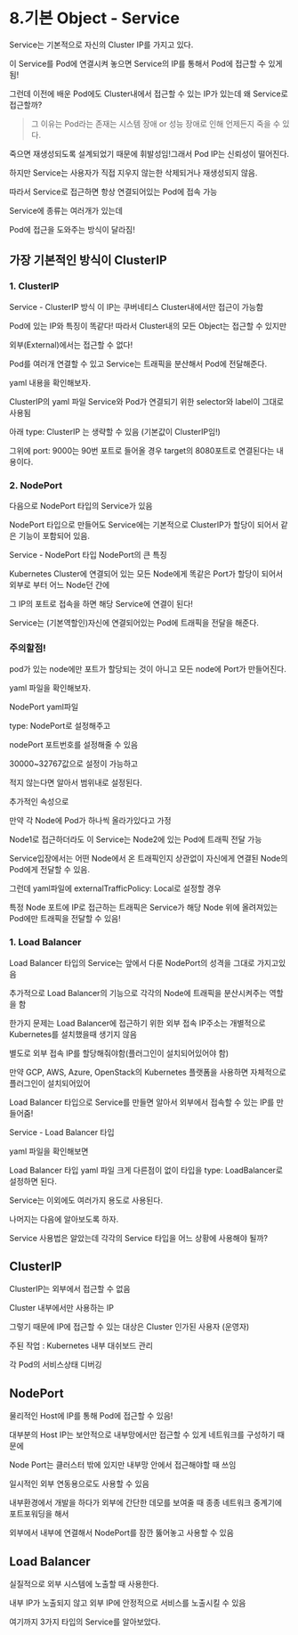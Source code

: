 # 8.기본 Object - Service

Service는 기본적으로 자신의 Cluster IP를 가지고 있다.

이 Service를 Pod에 연결시켜 놓으면 Service의 IP를 통해서 Pod에 접근할 수 있게 됨!

그런데 이전에 배운 Pod에도 Cluster내에서 접근할 수 있는 IP가 있는데 왜 Service로 접근할까?

> 그 이유는 Pod라는 존재는 시스템 장애 or 성능 장애로 인해 언제든지 죽을 수 있다.

죽으면 재생성되도록 설계되었기 때문에 휘발성임!그래서 Pod IP는 신뢰성이 떨어진다.

하지만 Service는 사용자가 직접 지우지 않는한 삭제되거나 재생성되지 않음.

따라서 Service로 접근하면 항상 연결되어있는 Pod에 접속 가능

Service에 종류는 여러개가 있는데

Pod에 접근을 도와주는 방식이 달라짐!

 
## 가장 기본적인 방식이 ClusterIP

### 1. ClusterIP


Service - ClusterIP 방식
이 IP는 쿠버네티스 Cluster내에서만 접근이 가능함

Pod에 있는 IP와 특징이 똑같다! 따라서 Cluster내의 모든 Object는 접근할 수 있지만

외부(External)에서는 접근할 수 없다!

Pod를 여러개 연결할 수 있고 Service는 트래픽을 분산해서 Pod에 전달해준다.

yaml 내용을 확인해보자.

ClusterIP의 yaml 파일
Service와 Pod가 연결되기 위한 selector와 label이 그대로 사용됨

아래 type: ClusterIP 는 생략할 수 있음 (기본값이 ClusterIP임!)

그위에 port: 9000는 90번 포트로 들어올 경우 target의 8080포트로 연결된다는 내용이다.


### 2. NodePort

다음으로 NodePort 타입의 Service가 있음

NodePort 타입으로 만들어도 Service에는 기본적으로 ClusterIP가 할당이 되어서 같은 기능이 포함되어 있음.

Service - NodePort 타입
NodePort의 큰 특징

Kubernetes Cluster에 연결되어 있는 모든 Node에게 똑같은 Port가 할당이 되어서 외부로 부터 어느 Node던 간에

그 IP의 포트로 접속을 하면 해당 Service에 연결이 된다!

Service는 (기본역할인)자신에 연결되어있는 Pod에 트래픽을 전달을 해준다.

### 주의할점!

pod가 있는 node에만 포트가 할당되는 것이 아니고 모든 node에 Port가 만들어진다.


yaml 파일을 확인해보자.


NodePort yaml파일

type: NodePort로 설정해주고

nodePort 포트번호를 설정해줄 수 있음

30000~32767값으로 설정이 가능하고

적지 않는다면 알아서 범위내로 설정된다.

 

추가적인 속성으로

만약 각 Node에 Pod가 하나씩 올라가있다고 가정

Node1로 접근하더라도 이 Service는 Node2에 있는 Pod에 트래픽 전달 가능

Service입장에서는 어떤 Node에서 온 트래픽인지 상관없이 자신에게 연결된 Node의 Pod에게 전달할 수 있음.

 

그런데 yaml파일에 externalTrafficPolicy: Local로 설정할 경우

특정 Node 포트에 IP로 접근하는 트래픽은 Service가 해당 Node 위에 올려져있는 Pod에만 트래픽을 전달할 수 있음!

### 1. Load Balancer

Load Balancer 타입의 Service는 앞에서 다룬 NodePort의 성격을 그대로 가지고있음

추가적으로 Load Balancer의 기능으로 각각의 Node에 트래픽을 분산시켜주는 역할을 함

한가지 문제는 Load Balancer에 접근하기 위한 외부 접속 IP주소는 개별적으로 Kubernetes를 설치했을때 생기지 않음

별도로 외부 접속 IP를 할당해줘야함(플러그인이 설치되어있어야 함)

만약 GCP, AWS, Azure, OpenStack의 Kubernetes 플랫폼을 사용하면 자체적으로 플러그인이 설치되어있어

Load Balancer 타입으로 Service를 만들면 알아서 외부에서 접속할 수 있는 IP를 만들어줌!

Service - Load Balancer 타입

yaml 파일을 확인해보면

Load Balancer 타입 yaml 파일
크게 다른점이 없이 타입을 type: LoadBalancer로 설정하면 된다.

Service는 이외에도 여러가지 용도로 사용된다.

나머지는 다음에 알아보도록 하자.

Service 사용법은 알았는데 각각의 Service 타입을 어느 상황에 사용해야 될까?


## ClusterIP

ClusterIP는 외부에서 접근할 수 없음

Cluster 내부에서만 사용하는 IP

그렇기 때문에 IP에 접근할 수 있는 대상은 Cluster 인가된 사용자 (운영자)

주된 작업 : Kubernetes 내부 대쉬보드 관리

각 Pod의 서비스상태 디버깅


## NodePort

물리적인 Host에 IP를 통해 Pod에 접근할 수 있음!

대부분의 Host IP는 보안적으로 내부망에서만 접근할 수 있게 네트워크를 구성하기 때문에

Node Port는 클러스터 밖에 있지만 내부망 안에서 접근해야할 때 쓰임

일시적인 외부 연동용으로도 사용할 수 있음

내부환경에서 개발을 하다가 외부에 간단한 데모를 보여줄 때 종종 네트워크 중계기에 포트포워딩을 해서

외부에서 내부에 연결해서 NodePort를 잠깐 뚫어놓고 사용할 수 있음

 

## Load Balancer

실질적으로 외부 시스템에 노출할 때 사용한다.

내부 IP가 노출되지 않고 외부 IP에 안정적으로 서비스를 노출시킬 수 있음

 

여기까지 3가지 타입의 Service를 알아보았다.
